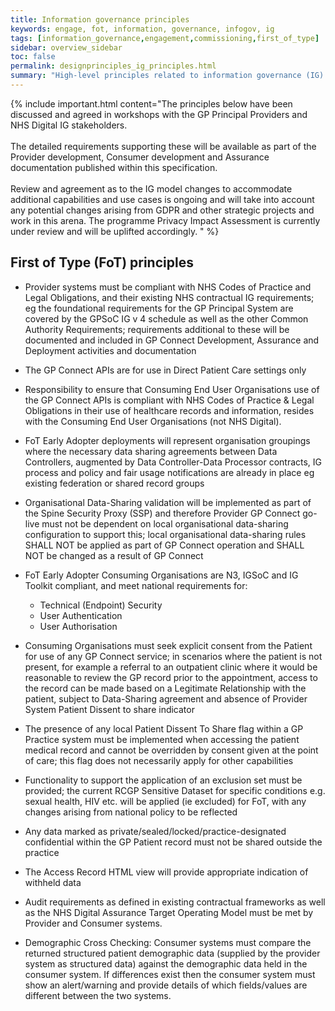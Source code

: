 ```yaml
---
title: Information governance principles
keywords: engage, fot, information, governance, infogov, ig
tags: [information_governance,engagement,commissioning,first_of_type]
sidebar: overview_sidebar
toc: false
permalink: designprinciples_ig_principles.html
summary: "High-level principles related to information governance (IG) of data with-in the system for FoT"
---
```


{% include important.html content="The principles below have been discussed and agreed in workshops with the GP Principal Providers and NHS Digital IG stakeholders.<br/><br/>
The detailed requirements supporting these will be available as part of the Provider development, Consumer development and Assurance documentation published within this specification.<br/><br/>
Review and agreement as to the IG model changes to accommodate additional capabilities and use cases is ongoing and will take into account any potential changes arising from GDPR and other strategic projects and work in this arena. The programme Privacy Impact Assessment is currently under review and will be uplifted accordingly.
" %}


## First of Type (FoT) principles ##
 
- Provider systems must be compliant with NHS Codes of Practice and Legal Obligations, and their existing NHS contractual IG requirements;  eg the foundational requirements for the GP Principal System  are covered by the GPSoC IG v 4 schedule as well as the other Common Authority  Requirements; requirements additional to these will be documented and  included in GP Connect Development, Assurance and Deployment  activities and documentation  

- The GP Connect APIs are for use in Direct Patient Care settings only

- Responsibility to ensure that Consuming End User Organisations use of the GP Connect APIs is compliant with NHS Codes of Practice & Legal Obligations in their use of healthcare records and information, resides with the Consuming End User Organisations (not NHS Digital).

- FoT Early Adopter deployments will represent organisation groupings where the necessary data sharing agreements between Data Controllers, augmented by Data Controller-Data Processor contracts, IG process and policy and fair usage notifications are already in place eg existing federation or shared record groups

- Organisational Data-Sharing validation will be implemented as part of the Spine Security Proxy (SSP) and therefore Provider GP Connect go-live must not be dependent on local organisational data-sharing configuration to support this;  local organisational data-sharing rules SHALL NOT be applied as part of GP Connect operation and SHALL NOT be changed as a result of GP Connect 

- FoT Early Adopter Consuming Organisations are  N3, IGSoC and IG Toolkit compliant, and meet national requirements for:
  - Technical (Endpoint) Security
  - User Authentication 
  - User Authorisation

- Consuming Organisations must seek explicit consent from the Patient for use of any GP Connect service; in scenarios where the patient is not present, for example a referral to an outpatient clinic where it would be reasonable to review the GP record prior to the appointment, access to the record can be made based on a Legitimate Relationship with the patient, subject to Data-Sharing agreement and absence of Provider System Patient Dissent to share indicator

- The presence of any local Patient Dissent To Share flag within a GP Practice system must be implemented when accessing the patient medical record and cannot be overridden by consent given at the point of care;  this flag does not necessarily apply for other capabilities

- Functionality to support the application of an exclusion set must be provided;  the current RCGP Sensitive Dataset for specific conditions e.g. sexual health, HIV etc. will be applied (ie excluded) for FoT, with any changes arising from national policy to be reflected

- Any data marked as private/sealed/locked/practice-designated confidential within the GP Patient record must not be shared outside the practice

- The Access Record HTML view will provide appropriate indication of withheld data 

- Audit requirements as defined in existing contractual frameworks as well as the NHS Digital Assurance Target Operating Model must be met by Provider and Consumer systems.

- Demographic Cross Checking: Consumer systems must compare the returned structured patient demographic data (supplied by the provider system as structured data) against the demographic data held in the consumer system.
If differences exist then the consumer system must show an alert/warning and provide details of which fields/values are different between the two systems.

